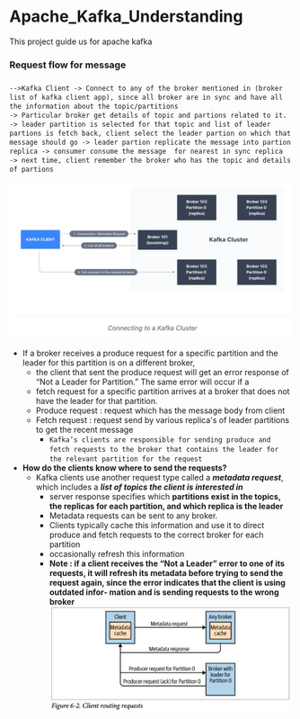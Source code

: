 # Apache_Kafka_Understanding
This project guide us for apache kafka


### Request flow for message

### 
    -->Kafka Client -> Connect to any of the broker mentioned in (broker list of kafka client app), since all broker are in sync and have all the information about the topic/partitions
    -> Particular broker get details of topic and partions related to it. -> leader partition is selected for that topic and list of leader partions is fetch back, client select the leader partion on which that message should go -> leader partion replicate the message into partion replica -> consumer consume the message  for nearest in sync replica
    -> next time, client remember the broker who has the topic and details  of partions
![](diagram/kafka_client_diag.png)



* If a broker receives a produce request for a specific partition and the leader for this partition is on a different broker, 
  * the client that sent the produce request will get an error response of “Not a Leader for Partition.” The same error will occur if a
  * fetch request for a specific partition arrives at a broker that does not have the leader for that partition.
  * Produce request : request which has the message body from client
  * Fetch request : request send by various replica's of leader partitions to get the recent message
    * ```Kafka’s clients are responsible for sending produce and fetch requests to the broker that contains the leader for the relevant partition for the request```
* **How do the clients know where to send the requests?**
  * Kafka clients use another request type called a **_metadata request_**, which includes a **_list of topics the client is interested in_**
    * server response specifies which **partitions exist in the topics, the replicas for each partition, and which replica is the leader**
    * Metadata requests can be sent to any broker.
    * Clients typically cache this information and use it to direct produce and fetch requests to the correct broker for each partition
    * occasionally refresh this information
    * **Note : if a client receives the “Not a Leader” error to one of its requests, it will refresh its metadata before trying to send the request again, since the error indicates that the client is using outdated infor‐ mation and is sending requests to the wrong broker**
![](diagram/kafka_client_request_flow.png)
